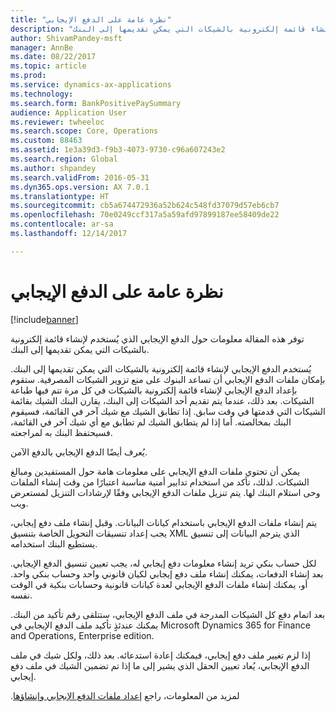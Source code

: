 ```yaml
---
title: "نظرة عامة على الدفع الإيجابي"
description: "توفر هذه المقالة معلومات حول الدفع الإيجابي الذي يُستخدم لإنشاء قائمة إلكترونية بالشيكات التي يمكن تقديمها إلى البنك."
author: ShivamPandey-msft
manager: AnnBe
ms.date: 08/22/2017
ms.topic: article
ms.prod: 
ms.service: dynamics-ax-applications
ms.technology: 
ms.search.form: BankPositivePaySummary
audience: Application User
ms.reviewer: twheeloc
ms.search.scope: Core, Operations
ms.custom: 88463
ms.assetid: 1e3a39d3-f9b3-4073-9730-c96a607243e2
ms.search.region: Global
ms.author: shpandey
ms.search.validFrom: 2016-05-31
ms.dyn365.ops.version: AX 7.0.1
ms.translationtype: HT
ms.sourcegitcommit: cb5a674472936a52b624c548fd37079d57eb6cb7
ms.openlocfilehash: 70e0249ccf317a5a59afd97899187ee58409de22
ms.contentlocale: ar-sa
ms.lasthandoff: 12/14/2017

---
```


# <a name="positive-pay-overview"></a>نظرة عامة على الدفع الإيجابي

[!include[banner](../includes/banner.md)]


توفر هذه المقالة معلومات حول الدفع الإيجابي الذي يُستخدم لإنشاء قائمة إلكترونية بالشيكات التي يمكن تقديمها إلى البنك. 

يُستخدم الدفع الإيجابي لإنشاء قائمة إلكترونية بالشيكات التي يمكن تقديمها إلى البنك. بإمكان ملفات الدفع الإيجابي أن تساعد البنوك على منع تزوير الشيكات المصرفية. ستقوم بإعداد الدفع الإيجابي لإنشاء قائمة إلكترونية بالشيكات في كل مرة تتم فيها طباعة الشيكات. بعد ذلك، عندما يتم تقديم أحد الشيكات إلى البنك، يقارن البنك الشيك بقائمة الشيكات التي قدمتها في وقت سابق. إذا تطابق الشيك مع شيك آخر في القائمة، فسيقوم البنك بمخالصته. أما إذا لم يتطابق الشيك لم تطابق مع أي شيك آخر في القائمة، فسيحتفظ البنك به لمراجعته.

يُعرف أيضًا الدفع الإيجابي بالدفع الآمن. 

يمكن أن تحتوي ملفات الدفع الإيجابي على معلومات هامة حول المستفيدين ومبالغ الشيكات. لذلك، تأكد من استخدام تدابير أمنية مناسبة اعتبارًا من وقت إنشاء الملفات وحى استلام البنك لها. يتم تنزيل ملفات الدفع الإيجابي وفقًا لإرشادات التنزيل لمستعرض ويب. 

يتم إنشاء ملفات الدفع الإيجابي باستخدام كيانات البيانات. وقبل إنشاء ملف دفع إيجابي، يجب إعداد تنسيقات التحويل الخاصة بتنسيق XML الذي يترجم البيانات إلى تنسيق يستطيع البنك استخدامه. 

لكل حساب بنكي تريد إنشاء معلومات دفع إيجابي له، يجب تعيين تنسيق الدفع الإيجابي. بعد إنشاء الدفعات، يمكنك إنشاء ملف دفع إيجابي لكيان قانوني واحد وحساب بنكي واحد. أو، يمكنك إنشاء ملفات الدفع الإيجابي لعدة كيانات قانونية وحسابات بنكية في الوقت نفسه. 

بعد اتمام دفع كل الشيكات المدرجة في ملف الدفع الإيجابي، ستتلقى رقم تأكيد من البنك. يمكنك عندئذٍ تأكيد ملف الدفع الإيجابي في Microsoft Dynamics 365 for Finance and Operations, Enterprise edition. 

إذا لزم تغيير ملف دفع إيجابي، فيمكنك إعادة استدعائه. بعد ذلك، ولكل شيك في ملف الدفع الإيجابي، يُعاد تعيين الحقل الذي يشير إلى ما إذا تم تضمين الشيك في ملف دفع إيجابي.

لمزيد من المعلومات، راجع [إعداد ملفات الدفع الإيجابي وإنشاؤها‬‏‫](set-up-generate-positive-pay-files.md).





